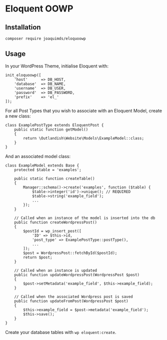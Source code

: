 # Eloquent OOWP

## Installation

`composer require joaquimds/eloquoowp`

## Usage

In your WordPress Theme, initialise Eloquent with: 

    init_eloquoowp([
        'host'      => DB_HOST,
        'database'  => DB_NAME,
        'username'  => DB_USER,
        'password'  => DB_PASSWORD,
        'prefix'    => 'el_'
    ]);
    
For all Post Types that you wish to associate with an Eloquent Model, create a new class:

    class ExamplePostType extends EloquentPost {
        public static function getModel()
        {
            return \Outlandish\Website\Models\ExampleModel::class;
        }
    }
    
And an associated model class:
    
    class ExampleModel extends Base {
        protected $table = 'examples';

        public static function createTable()
        {
            Manager::schema()->create('examples', function ($table) {
                $table->integer('id')->unique(); // REQUIRED
                $table->string('example_field');
                ...
            });
        }

        // Called when an instance of the model is inserted into the db
        public function createWordpressPost()
        {
            $postId = wp_insert_post([
                'ID' => $this->id,
                'post_type' => ExamplePostType::postType(),
                ...
            ]);
            $post = WordpressPost::fetchById($postId);
            return $post;
        }

        // Called when an instance is updated
        public function updateWordpressPost(WordpressPost $post)
        {
            $post->setMetadata('example_field', $this->example_field);
        }

        // Called when the associated Wordpress post is saved
        public function updateFromPost(WordpressPost $post)
        {
            $this->example_field = $post->metadata('example_field');
            $this->save();
        }
    }
    
Create your database tables with `wp eloquent:create`.

